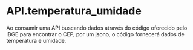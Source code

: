 # API.temperatura_umidade
Ao consumir uma API buscando dados através do código oferecido pelo IBGE para encontrar o CEP, por um jsono, o código fornecerá dados de temperatura e umidade. 
